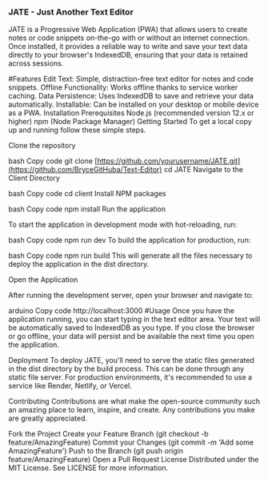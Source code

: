 ### JATE - Just Another Text Editor
JATE is a Progressive Web Application (PWA) that allows users to create notes or code snippets on-the-go with or without an internet connection. Once installed, it provides a reliable way to write and save your text data directly to your browser's IndexedDB, ensuring that your data is retained across sessions.

#Features
Edit Text: Simple, distraction-free text editor for notes and code snippets.
Offline Functionality: Works offline thanks to service worker caching.
Data Persistence: Uses IndexedDB to save and retrieve your data automatically.
Installable: Can be installed on your desktop or mobile device as a PWA.
Installation
Prerequisites
Node.js (recommended version 12.x or higher)
npm (Node Package Manager)
Getting Started
To get a local copy up and running follow these simple steps.

Clone the repository

bash
Copy code
git clone [https://github.com/yourusername/JATE.git](https://github.com/BryceGitHuba/Text-Editor)
cd JATE
Navigate to the Client Directory

bash
Copy code
cd client
Install NPM packages

bash
Copy code
npm install
Run the application

To start the application in development mode with hot-reloading, run:

bash
Copy code
npm run dev
To build the application for production, run:

bash
Copy code
npm run build
This will generate all the files necessary to deploy the application in the dist directory.

Open the Application

After running the development server, open your browser and navigate to:

arduino
Copy code
http://localhost:3000
#Usage
Once you have the application running, you can start typing in the text editor area. Your text will be automatically saved to IndexedDB as you type. If you close the browser or go offline, your data will persist and be available the next time you open the application.

Deployment
To deploy JATE, you'll need to serve the static files generated in the dist directory by the build process. This can be done through any static file server. For production environments, it's recommended to use a service like Render, Netlify, or Vercel.

Contributing
Contributions are what make the open-source community such an amazing place to learn, inspire, and create. Any contributions you make are greatly appreciated.

Fork the Project
Create your Feature Branch (git checkout -b feature/AmazingFeature)
Commit your Changes (git commit -m 'Add some AmazingFeature')
Push to the Branch (git push origin feature/AmazingFeature)
Open a Pull Request
License
Distributed under the MIT License. See LICENSE for more information.
